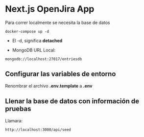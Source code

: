 # Next.js OpenJira App
Para correr localmente se necesita la base de datos
```
docker-compose up -d
```
* El -d, significa __detached__

* MongoDB URL Local:
```
mongodb://localhost:27017/entriesdb
```

## Configurar las variables de entorno
Renombrar el archivo __.env.template__ a __.env__

## Llenar la base de datos con información de pruebas
Llamara:
```
http://localhost:3000/api/seed
```